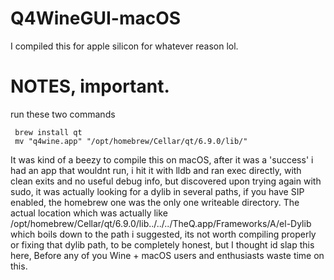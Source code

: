 # Q4WineGUI-macOS
I compiled this for apple silicon for whatever reason lol.

# NOTES, important. #

run these two commands
```
 brew install qt
 mv "q4wine.app" "/opt/homebrew/Cellar/qt/6.9.0/lib/"  
 ```
 It was kind of a beezy to compile this on macOS, after it was a 'success' i had an app that wouldnt run, i hit it with lldb and ran exec directly, with clean exits and no useful debug info, but discovered upon trying again with sudo, it was actually looking for a dylib in several paths, if you have SIP enabled, the homebrew one was the only one writeable directory. The actual location which was actually like /opt/homebrew/Cellar/qt/6.9.0/lib../../../TheQ.app/Frameworks/A/el-Dylib which boils down to the path i suggested, its not worth compiling properly or fixing that dylib path, to be completely honest, but I thought id slap this here, Before any of you Wine + macOS users and enthusiasts waste time on this. 
